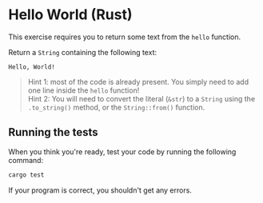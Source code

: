 # Hello World (Rust)

This exercise requires you to return some text from the `hello` function.

Return a `String` containing the following text:

```
Hello, World!
```

> Hint 1: most of the code is already present. You simply need to add one line inside the `hello` function!  
> Hint 2: You will need to convert the literal (`&str`) to a `String` using the `.to_string()` method, or the `String::from()` function.

## Running the tests

When you think you're ready, test your code by running the following command:

``` sh
cargo test
```

If your program is correct, you shouldn't get any errors.
